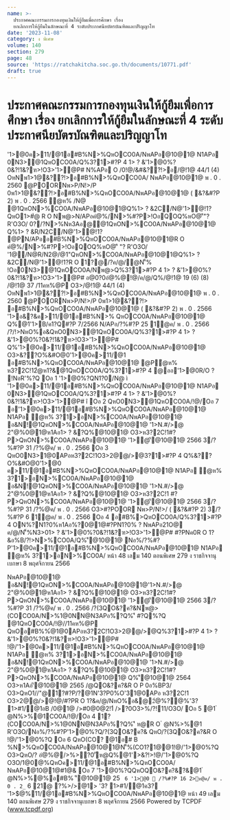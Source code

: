 ```yaml
---
name: >-
  ประกาศคณะกรรมการกองทุนเงินให้กู้ยืมเพื่อการศึกษา เรื่อง
  ยกเลิกการให้กู้ยืมในลักษณะที่ 4 ระดับประกาศนียบัตรบัณฑิตและปริญญาโท
date: '2023-11-08'
category: ง พิเศษ
volume: 140
section: 279
page: 48
source: 'https://ratchakitcha.soc.go.th/documents/10771.pdf'
draft: true
---
```


# ประกาศคณะกรรมการกองทุนเงินให้กู้ยืมเพื่อการศึกษา เรื่อง ยกเลิกการให้กู้ยืมในลักษณะที่ 4 ระดับประกาศนียบัตรบัณฑิตและปริญญาโท

'1>@0ค>11/@1อ#B%N>%QหOCO0A/NพAPอ@10@1@ N1APอ 0N3>@1QหOCO0A/Q%3?1>#?P 4 1> ? &'1>@0%?0&?!1&?ฑ>!O3>'1>@P# N%APอ O /0!@/&#&??!>อ/@!1@ 44/1 (4) OหNพ1>1@&??!>อ#B%N>%QหOCO0A/ NพAPอ@10@1@ พ . 0 . 2560 @POORNพ>P/N!>/P 0พ1>1@&??!>อ#B%N>%QหOCO0A/NพAPอ@10@1@ ( &?&#?P 2) พ . 0 . 2566 ํ@ห% /N@ @1QหON>%CO0A/NพAPอ@10@1@Q%1> ? &2C/N@'1>@!1?QหO1>#ํ@ R O Nพ@>N/APอคํ@%/N>%#?P>!OอQOQ%หO@'ี"? R'O3O/ 0?/?N>%Nห3Aอ@@1QหON>%CO0A/NพAPอ@10@1@ Q%1> ? &R/N2C/N@'1>@!1? @PN/APออ#B%N>%QหOCO0A/NพAPอ@10@1@R O คํ@%/N>%#?P>!OอQOQ%หO@'ี "? R'O3O/ '1@/N@R/N2@/@1"QหON>%CO0A/NพAPอ@10@1@Q%1> ? &2C/N@'1>@!1?R O 1?@/?ค/@/ํ@N'็% !Oอ0N3>@1QหOCO0A/Nพ@>Q%3?1>#?P 4 1> ? &'1>@0%?0&?!1&?ฑ>!O3>'1>@P# อ@0?0อํ@%@!@/ค/@/Q%/@!1@ 19 (6) (8) /@!1@ 37 /11คห%@P O3>/@!1@ 44/1 (4) OหNพ1>1@&??!>อ#B%N>%QหOCO0A/NพAPอ@10@1@ พ . 0 . 2560 @POORNพ>P/N!>/P 0พ1>1@&??!> อ#B%N>%QหOCO0A/NพAPอ@10@1@ ( &?&#?P 2) พ . 0 . 2566 '1>อ&?&ค>11/@1อ#B%N>% QหOCO0A/NพAPอ@10@1@ Q%@1'1>B/ค1?Q#?P 7/2566 N/APอ/?%#?P 25 1@ค/ พ . 0 . 2566 /?/!>NหO%อ&QหO0N3>@1QหOCO0A/Q%3?1>#?P 4 1> ? &'1>@0%?0&?!1&?ฑ>!O3>'1>@P# Q%'1>@0ค>11/@1อ#B%N>%QหOCO0A/NพAPอ@10@1@ O3>&??O%&#O@0'1>@0ค>11/@1 อ#B%N>%QหOCO0A/NพAPอ@10@1@ @Pํ@ห% ห3?2C!12ํ@ห1?&@1QหOCO0A/Q%3?1>#?P 4 @ออ'1>@0R/O ? !NอR'%?Q Oอ 1 '1>@0%?QN1?0/N@ ì '1>@0ค>11/@1อ#B%N>%QหOCO0A/NพAPอ@10@1@ N1APอ 0N3>@1QหOCO0A/Q%3?1>#?P 4 1> ? &'1>@0%?0&?!1&?ฑ>!O3>'1>@P# î Oอ 2 QหO0N3>@1QหOCO0A/!@/Oอ 7 อ'1>@0ค>11/@1อ#B%N>%QหOCO0A/NพAPอ@10@1@ N1APอ ํ@ห% 3?1>อN>%CO0A/NพAPอ@10@1@ อ&N!@1QหON>%CO0A/NพAPอ@10@1@ '1>N.#/>@ 2"@%0@1@ห1Aอ1> ? &?Q%@10@1@ O3>ห3?2C!1#?P>QหON>%CO0A/NพAPอ@10@1@ '1>ํ@'ี@10@1@ 2566 3/?%#?P 31 /?%@ค/ พ . 0 . 2566 Oอ 3 QหO0N3>1@0APอห3?2C!1O3>2@@/>@3?1>#?P 4 Q%&??O%&#O@0'1>@0 ค>11/@1อ#B%N>%QหOCO0A/NพAPอ@10@1@ N1APอ ํ@ห% 3?1>อN>%CO0A/NพAPอ@10@1@ อ&N!@1QหON>%CO0A/NพAPอ@10@1@ '1>N.#/>@ 2"@%0@1@ห1Aอ1> ? &?Q%@10@1@ O3>ห3?2C!1 #?P>QหON>%CO0A/NพAPอ@10@1@ '1>ํ@'ี@10@1@ 2566 3/?%#?P 31 /?%@ค/ พ . 0 . 2566 O3>#?POOR Nพ>P/N!>/ ( &?&#?P 2) 3/?%#?P 6 1@ค/ พ . 0 . 2566 Oอ 4 อ#B%>QหOCO0A/Q%3?1>#?P 4 ON%?N1?0%ห1Aอ%?0@1@#?PN1?0% ? NพAPอ21O@ ค/@/N'็%N3>01> ? &'1>@0%?0&?!1&?ฑ>!O3>'1>@P# #?PNค0R O 1?&อ%B/?!>N>%CO0A/Q%'ี@10@1@ Nอ%/?%#?P'1>@0ค>11/@1อ#B%N>%QหOCO0A/NพAPอ@10@1@ N1APอ ํ@ห% 3?1>อN>%CO0A/ หน้า 48 เลม 140 ตอนพิเศษ 279 ง ราชกิจจานุเบกษา 8 พฤศจิกายน 2566

NพAPอ@10@1@ อ&N!@1QหON>%CO0A/NพAPอ@10@1@'1>N.#/>@ 2"@%0@1@ห1Aอ1> ? &?Q%@10@1@ O3>ห3?2C!1#?P>QหON>%CO0A/NพAPอ@10@1@ '1>ํ@'ี@10@1@ 2566 3/?%#?P 31 /?%@ค/ พ . 0 . 2566 /?(3QO&?ค?&Nพ@>(COCO0A/N>%1@0NN@N3APอ%?Q%'ี #?Q%?Q @1QหOCO0A/!@//11คห%@P QหOอ#B%%ํ@1@0APอห3?2C!1O3>2@@/>@Q%3?1>#?P 4 1> ? &'1>@0%?0&?!1&?ฑ>!O3>'1>@P# !@/'1>@0ค>11/@1อ#B%N>%QหOCO0A/NพAPอ@10@1@ N1APอ ํ@ห% 3?1>อN>%CO0A/NพAPอ@10@1@ อ&N!@1QหON>%CO0A/NพAPอ@10@1@ '1>N.#/>@ 2"@%0@1@ห1Aอ1> ? &?Q%@10@1@ O3>ห3?2C!1#?P>QหON>%CO0A/NพAPอ@10@1@ Q%'ี@10@1@ 2564 O3>ห1Aอ'ี@10@1@ 2565 /@QO&?ค?&R O P 0อ%BP3/ O3>QหO1//"@1?#?P/?@1N'3?P0%O'31@0APอ ห3?2C!1 O3>2@@/>@!@/#?PR O 1?&ค/@/NหO%อ&@2ํ@%?@%'3? 1>#1/@1อB /0@1@ />#0@0@2!1์ />?0O3>%/?!11/O3O/ Oอ 5 @1 ํ @N%>%@1CO0A/!@/Oอ 4 1?(COCO0A/N>%1@0NN@N3APอ%?Q%'ี ห@R O ํ @N%>%@1 R'O3O/Nอ%/?%#?P'1>@0%?Q/?(3QO&?ค?& QหO/?(3QO&?ค?&R O !@/'1>@0%?Q Oอ 6 QหO(CO? @1อ# B %N>%QหOCO0A/NพAPอ@10@1@N'็%(CO1?1@@1!@/'1>@0%?Q O3>QหO/? อํ@%@/>%>?0'ัห@Q%@1'>&?!>!@/'1>@0%?Q O3O/1@0@%QหOค>11/@1อ#B%N>%QหOCO0A/ NพAPอ@10@1@#1@& Oอ 7 '1>@0%?QQหOQO&?ค?&?&@1 ํ @N%>%@%อ#B% 'ี@10@1@ 25 ` 6 '1>@0  /?%#?P 16 2>ห@ค/ พ . 0 . 2_` 6 21@ ?%>/>@1> '3? 1>#1/@1ค3? '1>$@%11/@1อ#B%N>%QหOCO0A/NพAPอ@10@1@ หน้า 49 เลม 140 ตอนพิเศษ 279 ง ราชกิจจานุเบกษา 8 พฤศจิกายน 2566 Powered by TCPDF (www.tcpdf.org)
